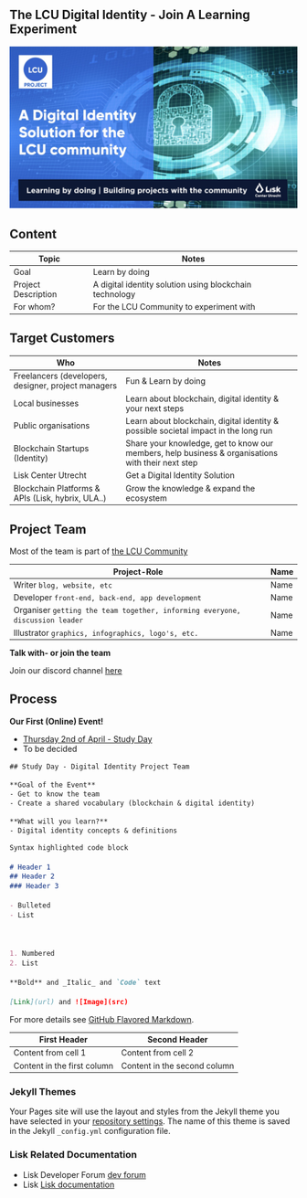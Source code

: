 ## The LCU Digital Identity - Join A Learning Experiment

![GitHub Logo](/images/logo.jpeg)


## Content
Topic | Notes
------------ | -------------
Goal | Learn by doing
Project Description | A digital identity solution using blockchain technology
For whom? | For the LCU Community to experiment with

## Target Customers
Who| Notes
------------ | -------------
Freelancers (developers, designer, project managers | Fun & Learn by doing
Local businesses | Learn about blockchain, digital identity & your next steps
Public organisations | Learn about blockchain, digital identity & possible societal impact in the long run
Blockchain Startups (Identity) | Share your knowledge, get to know our members, help business & organisations with their next step
Lisk Center Utrecht | Get a Digital Identity Solution
Blockchain Platforms & APIs (Lisk, hybrix, ULA..) | Grow the knowledge & expand the ecosystem

## Project Team
Most of the team is part of [the LCU Community](https://www.liskcenter.io/community/)

Project-Role | Name 
------------ | -------------
Writer `blog, website, etc` | Name
Developer `front-end, back-end, app development` | Name
Organiser `getting the team together, informing everyone, discussion leader` | Name
Illustrator `graphics, infographics, logo's, etc.` | Name

**Talk with- or join the team** 

Join our discord channel [here](https://discord.gg/BQt8tUF)


## Process

**Our First (Online) Event!**
- [Thursday 2nd of April - Study Day](https://www.meetup.com/LiskCenterUtrecht/events/269598831/)
- To be decided

```
## Study Day - Digital Identity Project Team

**Goal of the Event**
- Get to know the team 
- Create a shared vocabulary (blockchain & digital identity)

**What will you learn?**
- Digital identity concepts & definitions
```

```markdown
Syntax highlighted code block

# Header 1
## Header 2
### Header 3

- Bulleted
- List



1. Numbered
2. List

**Bold** and _Italic_ and `Code` text

[Link](url) and ![Image](src)
```

For more details see [GitHub Flavored Markdown](https://guides.github.com/features/mastering-markdown/).


First Header | Second Header
------------ | -------------
Content from cell 1 | Content from cell 2
Content in the first column | Content in the second column

### Jekyll Themes

Your Pages site will use the layout and styles from the Jekyll theme you have selected in your [repository settings](https://github.com/jurrem/jurrem.github.com/settings). The name of this theme is saved in the Jekyll `_config.yml` configuration file.

### Lisk Related Documentation
- Lisk Developer Forum [dev forum](https://dev.lisk.io/)
- Lisk  [Lisk documentation](https://lisk.io/documentation/lisk-sdk/index.html)
